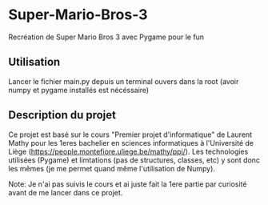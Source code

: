 # Super-Mario-Bros-3
Recréation de Super Mario Bros 3 avec Pygame pour le fun

## Utilisation

Lancer le fichier main.py depuis un terminal ouvers dans la root (avoir numpy et pygame installés est nécéssaire)

## Description du projet

Ce projet est basé sur le cours "Premier projet d'informatique" de Laurent Mathy pour les 1eres bachelier en sciences informatiques à l'Université de Liège (https://people.montefiore.uliege.be/mathy/ppi/). Les technologies utilisées (Pygame) et limtations (pas de structures, classes, etc) y sont donc les mêmes (je me permet quand même l'utilisation de Numpy).

Note: Je n'ai pas suivis le cours et ai juste fait la 1ere partie par curiosité avant de me lancer dans ce projet.
